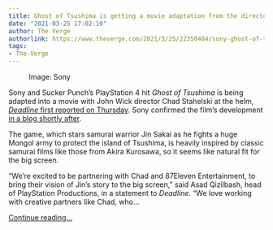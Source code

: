 ```yaml
---
title: Ghost of Tsushima is getting a movie adaptation from the director of John Wick
date: "2021-03-25 17:02:10"
author: The Verge
authorlink: https://www.theverge.com/2021/3/25/22350484/sony-ghost-of-tsushima-movie-film-director-john-wick-sucker-punch
tags:
- The-Verge
---
```

<figure>
      <img alt="" src="https://cdn.vox-cdn.com/thumbor/m1HPwMXjeylTetTMEFHZwsk6Ydg=/125x0:1475x900/1310x873/cdn.vox-cdn.com/uploads/chorus_image/image/69025380/ghost_of_tsushima_screenshot_disclaimer_03_en_11oct20.0.jpeg" />
        <figcaption>Image: Sony</figcaption>
    </figure>

  <p id="Wr6rw9">Sony and Sucker Punch’s PlayStation 4 hit <em>Ghost of Tsushima</em> is being adapted into a movie with John Wick director Chad Stahelski at the helm, <a href="https://deadline.com/2021/03/sony-playstation-productions-ghost-of-tsushima-movie-john-wicks-chad-stahelski-directing-1234721342/"><em>Deadline</em> first reported on Thursday</a>. Sony confirmed the film’s development <a href="https://blog.playstation.com/2021/03/25/a-ghost-of-tsushima-movie-is-in-the-works/#sf244299110">in a blog shortly after</a>.</p>
<p id="HbXueC">The game, which stars samurai warrior Jin Sakai as he fights a huge Mongol army to protect the island of Tsushima, is heavily inspired by classic samurai films like those from Akira Kurosawa, so it seems like natural fit for the big screen.</p>
<p id="4iYhvy">“We’re excited to be partnering with Chad and 87Eleven Entertainment, to bring their vision of Jin’s story to the big screen,” said Asad Qizilbash, head of PlayStation Productions, in a statement to <em>Deadline</em>. “We love working with creative partners like Chad, who...</p>
  <p>
    <a href="https://www.theverge.com/2021/3/25/22350484/sony-ghost-of-tsushima-movie-film-director-john-wick-sucker-punch">Continue reading&hellip;</a>
  </p>